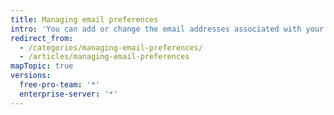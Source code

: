 ```yaml
---
title: Managing email preferences
intro: 'You can add or change the email addresses associated with your {{ site.data.variables.product.product_name }} account. You can also manage emails you receive from {{ site.data.variables.product.product_name }}.'
redirect_from:
  - /categories/managing-email-preferences/
  - /articles/managing-email-preferences
mapTopic: true
versions:
  free-pro-team: '*'
  enterprise-server: '*'
---
```


